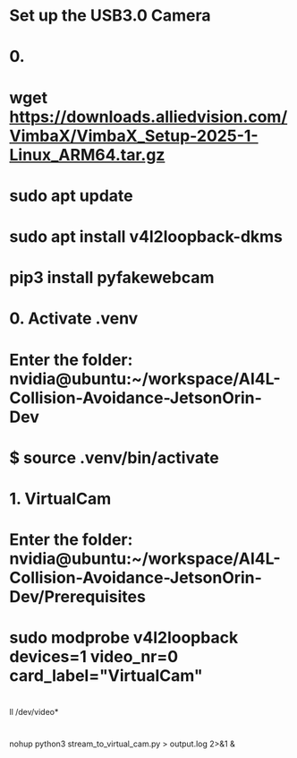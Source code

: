 # Set up the USB3.0 Camera
# 0. 
# wget https://downloads.alliedvision.com/VimbaX/VimbaX_Setup-2025-1-Linux_ARM64.tar.gz  
# sudo apt update  
# sudo apt install v4l2loopback-dkms  
# pip3 install pyfakewebcam  

# 0. Activate .venv
# Enter the folder: nvidia@ubuntu:~/workspace/AI4L-Collision-Avoidance-JetsonOrin-Dev  
# $ source .venv/bin/activate  

# 1. VirtualCam
# Enter the folder: nvidia@ubuntu:~/workspace/AI4L-Collision-Avoidance-JetsonOrin-Dev/Prerequisites  
# sudo modprobe v4l2loopback devices=1 video_nr=0 card_label="VirtualCam"  

#
ll /dev/video*  
#
nohup python3 stream_to_virtual_cam.py > output.log 2>&1 &  
#
